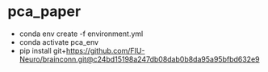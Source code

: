 # pca_paper
- conda env create -f environment.yml
- conda activate pca_env
- pip install git+https://github.com/FIU-Neuro/brainconn.git@c24bd15198a247db08dab0b8da95a95bfbd632e9
